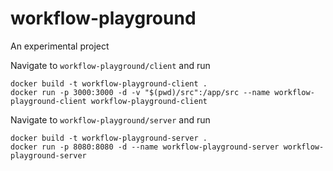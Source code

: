 # workflow-playground
An experimental project

Navigate to `workflow-playground/client` and run
```
docker build -t workflow-playground-client .
docker run -p 3000:3000 -d -v "$(pwd)/src":/app/src --name workflow-playground-client workflow-playground-client
```

Navigate to `workflow-playground/server` and run
```
docker build -t workflow-playground-server .
docker run -p 8080:8080 -d --name workflow-playground-server workflow-playground-server
```

